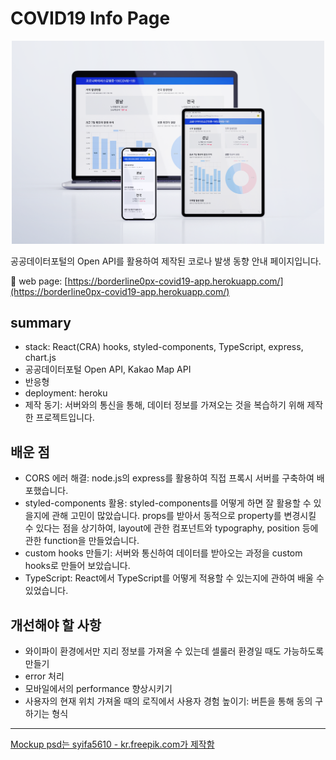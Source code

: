 # COVID19 Info Page

<p align="center">
<img src="./client/src/assets/covid19-thumbnail.png" alt="covid19 info page thumbnail" width="500">
</P>

공공데이터포털의 Open API를 활용하여 제작된 코로나 발생 동향 안내 페이지입니다.

📎 web page: [https://borderline0px-covid19-app.herokuapp.com/](https://borderline0px-covid19-app.herokuapp.com/)

## summary

- stack: React(CRA) hooks, styled-components, TypeScript, express, chart.js
- 공공데이터포털 Open API, Kakao Map API
- 반응형
- deployment: heroku
- 제작 동기: 서버와의 통신을 통해, 데이터 정보를 가져오는 것을 복습하기 위해 제작한 프로젝트입니다.

## 배운 점

- CORS 에러 해결: node.js의 express를 활용하여 직접 프록시 서버를 구축하여 배포했습니다.
- styled-components 활용: styled-components를 어떻게 하면 잘 활용할 수 있을지에 관해 고민이 많았습니다. props를 받아서 동적으로 property를 변경시킬 수 있다는 점을 상기하여, layout에 관한 컴포넌트와 typography, position 등에 관한 function을 만들었습니다.
- custom hooks 만들기: 서버와 통신하여 데이터를 받아오는 과정을 custom hooks로 만들어 보았습니다.
- TypeScript: React에서 TypeScript를 어떻게 적용할 수 있는지에 관하여 배울 수 있었습니다.

## 개선해야 할 사항

- 와이파이 환경에서만 지리 정보를 가져올 수 있는데 셀룰러 환경일 때도 가능하도록 만들기
- error 처리
- 모바일에서의 performance 향상시키기
- 사용자의 현재 위치 가져올 때의 로직에서 사용자 경험 높이기: 버튼을 통해 동의 구하기는 형식

---

<a href="https://kr.freepik.com/psd/mockup">Mockup psd는 syifa5610 - kr.freepik.com가 제작함</a>
